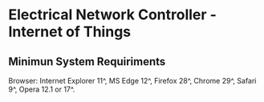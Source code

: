 # Electrical Network Controller - Internet of Things

## Minimun System Requiriments

Browser: Internet Explorer 11^, MS Edge 12^, Firefox 28^, Chrome 29^, Safari 9^, Opera 12.1 or 17^.
